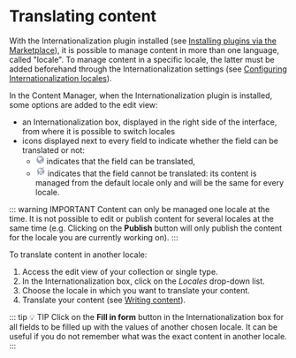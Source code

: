 # Translating content

With the Internationalization plugin installed (see [Installing plugins via the Marketplace](../plugins/installing-plugins-via-marketplace.md)), it is possible to manage content in more than one language, called "locale". To manage content in a specific locale, the latter must be added beforehand through the Internationalization settings (see [Configuring Internationalization locales](../settings/managing-global-settings.md#configuring-internationalization-locales)).

In the Content Manager, when the Internationalization plugin is installed, some options are added to the edit view:

- an Internationalization box, displayed in the right side of the interface, from where it is possible to switch locales
- icons displayed next to every field to indicate whether the field can be translated or not:
  - <img width="16" src="../assets/content-manager/icon_localizable.png"> indicates that the field can be translated,
  - <img width="18" src="../assets/content-manager/icon_non-localizable.png"> indicates that the field cannot be translated: its content is managed from the default locale only and will be the same for every locale.

::: warning IMPORTANT
Content can only be managed one locale at the time. It is not possible to edit or publish content for several locales at the same time (e.g. Clicking on the **Publish** button will only publish the content for the locale you are currently working on).
:::

To translate content in another locale:

1. Access the edit view of your collection or single type.
2. In the Internationalization box, click on the *Locales* drop-down list.
3. Choose the locale in which you want to translate your content.
4. Translate your content (see [Writing content](writing-content.md)). 

::: tip 💡 TIP
Click on the **Fill in form** button in the Internationalization box for all fields to be filled up with the values of another chosen locale. It can be useful if you do not remember what was the exact content in another locale.
:::